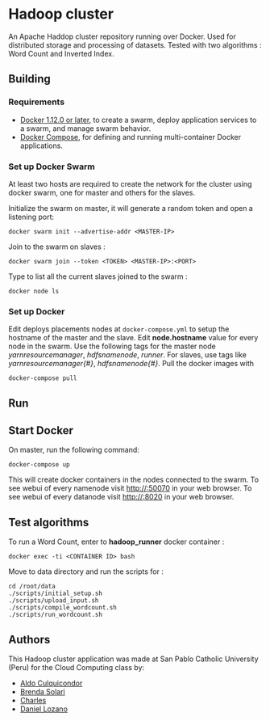 # Hadoop cluster

An Apache Haddop cluster repository running over Docker. Used for distributed storage and processing of datasets. Tested with two algorithms : Word Count and Inverted Index.


## Building

### Requirements
 - [Docker 1.12.0 or later](https://docs.docker.com/engine/installation/), to create a swarm, deploy application services to a swarm, and manage swarm behavior. 
 - [Docker Compose](https://docs.docker.com/compose/install/), for defining and running multi-container Docker applications.

### Set up Docker Swarm
At least two hosts are required to create the network for the cluster using docker swarm, one for master and others for the slaves.

Initialize the swarm on master, it will generate a random token and open a listening port:
    
    docker swarm init --advertise-addr <MASTER-IP>
Join to the swarm on slaves : 

    docker swarm join --token <TOKEN> <MASTER-IP>:<PORT>
Type to list all the current slaves joined to the swarm :
    
    docker node ls

### Set up Docker 
Edit deploys placements nodes at `docker-compose.yml` to setup the hostname of the master and the slave.  Edit **node.hostname** value for every node in the swarm. 
Use the following tags for the master node *yarnresourcemanager*, *hdfsnamenode*, *runner*. 
For slaves, use tags like *yarnresourcemanager{#}*, *hdfsnamenode{#}*.
Pull the docker images with

    docker-compose pull
## Run
## Start Docker
On master, run the following command:

    docker-compose up

This will create docker containers in the nodes connected to the swarm.
To see webui of every namenode visit [http://<IP>:50070]() in your web browser.
To see webui of every datanode visit [http://<IP>:8020]() in your web browser.
## Test algorithms
To run a Word Count, enter to **hadoop_runner** docker container :

    docker exec -ti <CONTAINER ID> bash
Move to data directory and run the scripts for :
    
    cd /root/data
    ./scripts/initial_setup.sh
    ./scripts/upload_input.sh 
    ./scripts/compile_wordcount.sh 
    ./scripts/run_wordcount.sh 
    
## Authors
This Hadoop cluster application was made at San Pablo Catholic University (Peru) for the Cloud Computing class by:
- [Aldo Culquicondor](https://github.com/alculquicondor)
- [Brenda Solari](https://github.com/brenda151295)
- [Charles](https://github.com/dkred)
- [Daniel Lozano](https://github.com/djdnl13)
